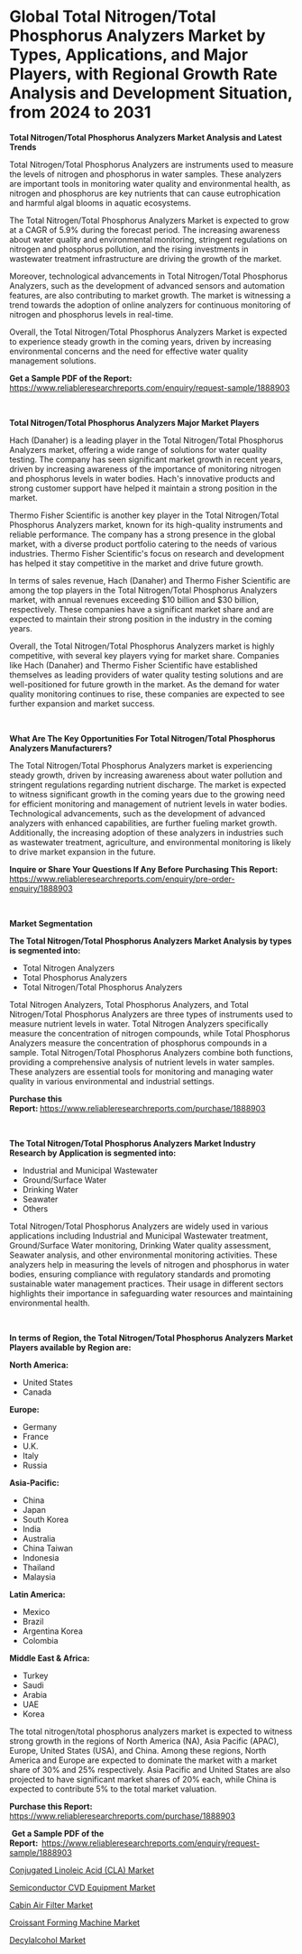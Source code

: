 <p><h1>Global Total Nitrogen/Total Phosphorus Analyzers Market by Types, Applications, and Major Players, with Regional Growth Rate Analysis and Development Situation, from 2024 to 2031</h1></p><p><strong>Total Nitrogen/Total Phosphorus Analyzers Market Analysis and Latest Trends</strong></p>
<p><p>Total Nitrogen/Total Phosphorus Analyzers are instruments used to measure the levels of nitrogen and phosphorus in water samples. These analyzers are important tools in monitoring water quality and environmental health, as nitrogen and phosphorus are key nutrients that can cause eutrophication and harmful algal blooms in aquatic ecosystems.</p><p>The Total Nitrogen/Total Phosphorus Analyzers Market is expected to grow at a CAGR of 5.9% during the forecast period. The increasing awareness about water quality and environmental monitoring, stringent regulations on nitrogen and phosphorus pollution, and the rising investments in wastewater treatment infrastructure are driving the growth of the market.</p><p>Moreover, technological advancements in Total Nitrogen/Total Phosphorus Analyzers, such as the development of advanced sensors and automation features, are also contributing to market growth. The market is witnessing a trend towards the adoption of online analyzers for continuous monitoring of nitrogen and phosphorus levels in real-time.</p><p>Overall, the Total Nitrogen/Total Phosphorus Analyzers Market is expected to experience steady growth in the coming years, driven by increasing environmental concerns and the need for effective water quality management solutions.</p></p>
<p><strong>Get a Sample PDF of the Report:&nbsp;</strong> <a href="https://www.reliableresearchreports.com/enquiry/request-sample/1888903">https://www.reliableresearchreports.com/enquiry/request-sample/1888903</a></p>
<p>&nbsp;</p>
<p><strong>Total Nitrogen/Total Phosphorus Analyzers Major Market Players</strong></p>
<p><p>Hach (Danaher) is a leading player in the Total Nitrogen/Total Phosphorus Analyzers market, offering a wide range of solutions for water quality testing. The company has seen significant market growth in recent years, driven by increasing awareness of the importance of monitoring nitrogen and phosphorus levels in water bodies. Hach's innovative products and strong customer support have helped it maintain a strong position in the market.</p><p>Thermo Fisher Scientific is another key player in the Total Nitrogen/Total Phosphorus Analyzers market, known for its high-quality instruments and reliable performance. The company has a strong presence in the global market, with a diverse product portfolio catering to the needs of various industries. Thermo Fisher Scientific's focus on research and development has helped it stay competitive in the market and drive future growth.</p><p>In terms of sales revenue, Hach (Danaher) and Thermo Fisher Scientific are among the top players in the Total Nitrogen/Total Phosphorus Analyzers market, with annual revenues exceeding $10 billion and $30 billion, respectively. These companies have a significant market share and are expected to maintain their strong position in the industry in the coming years.</p><p>Overall, the Total Nitrogen/Total Phosphorus Analyzers market is highly competitive, with several key players vying for market share. Companies like Hach (Danaher) and Thermo Fisher Scientific have established themselves as leading providers of water quality testing solutions and are well-positioned for future growth in the market. As the demand for water quality monitoring continues to rise, these companies are expected to see further expansion and market success.</p></p>
<p>&nbsp;</p>
<p><strong>What Are The Key Opportunities For Total Nitrogen/Total Phosphorus Analyzers Manufacturers?</strong></p>
<p><p>The Total Nitrogen/Total Phosphorus Analyzers market is experiencing steady growth, driven by increasing awareness about water pollution and stringent regulations regarding nutrient discharge. The market is expected to witness significant growth in the coming years due to the growing need for efficient monitoring and management of nutrient levels in water bodies. Technological advancements, such as the development of advanced analyzers with enhanced capabilities, are further fueling market growth. Additionally, the increasing adoption of these analyzers in industries such as wastewater treatment, agriculture, and environmental monitoring is likely to drive market expansion in the future.</p></p>
<p><strong>Inquire or Share Your Questions If Any Before Purchasing This Report:</strong> <a href="https://www.reliableresearchreports.com/enquiry/pre-order-enquiry/1888903">https://www.reliableresearchreports.com/enquiry/pre-order-enquiry/1888903</a></p>
<p>&nbsp;</p>
<p><strong>Market Segmentation</strong></p>
<p><strong>The Total Nitrogen/Total Phosphorus Analyzers Market Analysis by types is segmented into:</strong></p>
<p><ul><li>Total Nitrogen Analyzers</li><li>Total Phosphorus Analyzers</li><li>Total Nitrogen/Total Phosphorus Analyzers</li></ul></p>
<p><p>Total Nitrogen Analyzers, Total Phosphorus Analyzers, and Total Nitrogen/Total Phosphorus Analyzers are three types of instruments used to measure nutrient levels in water. Total Nitrogen Analyzers specifically measure the concentration of nitrogen compounds, while Total Phosphorus Analyzers measure the concentration of phosphorus compounds in a sample. Total Nitrogen/Total Phosphorus Analyzers combine both functions, providing a comprehensive analysis of nutrient levels in water samples. These analyzers are essential tools for monitoring and managing water quality in various environmental and industrial settings.</p></p>
<p><strong>Purchase this Report:&nbsp;</strong><a href="https://www.reliableresearchreports.com/purchase/1888903">https://www.reliableresearchreports.com/purchase/1888903</a></p>
<p>&nbsp;</p>
<p><strong>The Total Nitrogen/Total Phosphorus Analyzers Market Industry Research by Application is segmented into:</strong></p>
<p><ul><li>Industrial and Municipal Wastewater</li><li>Ground/Surface Water</li><li>Drinking Water</li><li>Seawater</li><li>Others</li></ul></p>
<p><p>Total Nitrogen/Total Phosphorus Analyzers are widely used in various applications including Industrial and Municipal Wastewater treatment, Ground/Surface Water monitoring, Drinking Water quality assessment, Seawater analysis, and other environmental monitoring activities. These analyzers help in measuring the levels of nitrogen and phosphorus in water bodies, ensuring compliance with regulatory standards and promoting sustainable water management practices. Their usage in different sectors highlights their importance in safeguarding water resources and maintaining environmental health.</p></p>
<p>&nbsp;</p>
<p><strong>In terms of Region, the Total Nitrogen/Total Phosphorus Analyzers Market Players available by Region are:</strong></p>
<p>
    <p> <strong> North America: </strong>
        <ul>
            <li>United States</li>
            <li>Canada</li>
        </ul>
        </p> 
    <p> <strong> Europe: </strong>
        <ul>
            <li>Germany</li>
            <li>France</li>
            <li>U.K.</li>
            <li>Italy</li>
            <li>Russia</li>
        </ul>
        </p> 
    <p> <strong> Asia-Pacific: </strong>
        <ul>
            <li>China</li>
            <li>Japan</li>
            <li>South Korea</li>
            <li>India</li>
            <li>Australia</li>
            <li>China Taiwan</li>
            <li>Indonesia</li>
            <li>Thailand</li>
            <li>Malaysia</li>
        </ul>
        </p> 
    <p> <strong> Latin America: </strong>
        <ul>
            <li>Mexico</li>
            <li>Brazil</li>
            <li>Argentina Korea</li>
            <li>Colombia</li>
        </ul>
        </p> 
    <p> <strong> Middle East & Africa: </strong>
        <ul>
            <li>Turkey</li>
            <li>Saudi</li>
            <li>Arabia</li>
            <li>UAE</li>
            <li>Korea</li>
        </ul>
    </p>
    </p>
<p><p>The total nitrogen/total phosphorus analyzers market is expected to witness strong growth in the regions of North America (NA), Asia Pacific (APAC), Europe, United States (USA), and China. Among these regions, North America and Europe are expected to dominate the market with a market share of 30% and 25% respectively. Asia Pacific and United States are also projected to have significant market shares of 20% each, while China is expected to contribute 5% to the total market valuation.</p></p>
<p><strong>Purchase this Report: </strong><a href="https://www.reliableresearchreports.com/purchase/1888903">https://www.reliableresearchreports.com/purchase/1888903</a></p>
<p>&nbsp;<strong>Get a Sample PDF of the Report:&nbsp;&nbsp;</strong><a href="https://www.reliableresearchreports.com/enquiry/request-sample/1888903">https://www.reliableresearchreports.com/enquiry/request-sample/1888903</a></p>
<p><strong></strong></p>
<p><p><a href="https://woozy-pyroraptor-a1f.notion.site/Conjugated-Linoleic-Acid-CLA-Market-Research-Report-The-Key-To-Successful-Business-Strategy-Forec-7936fb978e1d43709aca608d1ff77ac2">Conjugated Linoleic Acid (CLA) Market</a></p><p><a href="https://view.publitas.com/reportprime-1/semiconductor-cvd-equipment-market-research-report-unlocks-analysis-on-the-market-financial-status-market-size-and-market-revenue-upto-2031/">Semiconductor CVD Equipment Market</a></p><p><a href="https://view.publitas.com/reportprime-1/cabin-air-filter-market-research-report-reveals-the-latest-trends-and-opportunities-of-this-market-for-period-from-2024-2031/">Cabin Air Filter Market</a></p><p><a href="https://bubble-tree-ea4.notion.site/Croissant-Forming-Machine-Market-Research-Report-Forecasted-for-Period-from-2024-2031-by-Market-T-8a55c7bf34834c20b3b48f23aa273084">Croissant Forming Machine Market</a></p><p><a href="https://glittery-fuchsia-86a.notion.site/Decylalcohol-Market-Size-Share-Trends-Analysis-Report-By-Application-Regional-Outlook-Competiti-8ccbf7c5affa4ae29dd18d2163cabb95">Decylalcohol Market</a></p></p>